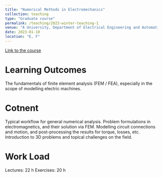 ```yaml
---
title: "Numerical Methods in Electromechanics"
collection: teaching
type: "Graduate course"
permalink: /teaching/2023-winter-teaching-1
venue: "A University, Department of Electrical Engineering and Automation"
date: 2023-01-10
location: "E, F"
---
```



[Link to the course](https://www.linkedin.com/in/taha-el-hajji-research-electric-machines/)

Learning Outcomes
======
The fundamentals of finite element analysis (FEM / FEA), especially in the scope of modelling electric machines.

Cotnent
======
Typical workflow for general numerical analysis. Problem formulations in electromagnetics, and their solution via FEM. Modelling circuit connections and motion, and post-processing the results for torque, losses, etc. Introduction to 3D problems and topical challenges on the field.

Work Load
======
Lectures: 22 h
Exercises: 20 h
